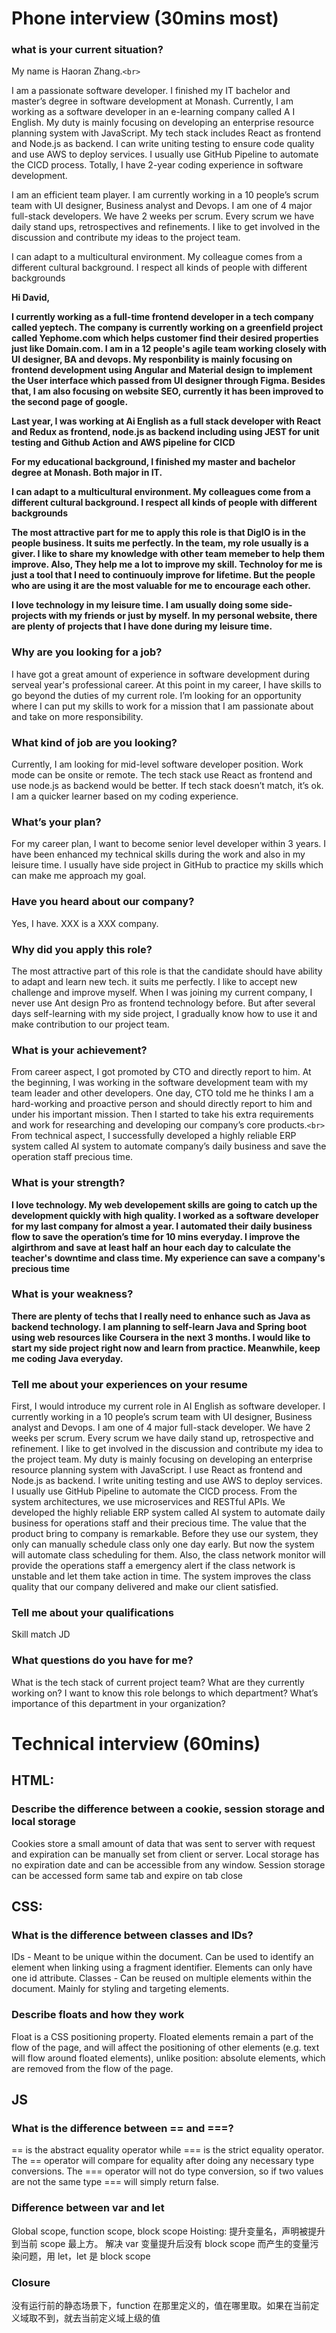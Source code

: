 # Phone interview (30mins most)

### **what is your current situation?**

My name is Haoran Zhang.`<br>`

I am a passionate software developer. I finished my IT bachelor and master’s degree in software development at Monash. Currently, I am working as a software developer in an e-learning company called A I English. My duty is mainly focusing on developing an enterprise resource planning system with JavaScript. My tech stack includes React as frontend and Node.js as backend. I can write uniting testing to ensure code quality and use AWS to deploy services. I usually use GitHub Pipeline to automate the CICD process. Totally, I have 2-year coding experience in software development.

I am an efficient team player. I am currently working in a 10 people’s scrum team with UI designer, Business analyst and Devops. I am one of 4 major full-stack developers. We have 2 weeks per scrum. Every scrum we have daily stand ups, retrospectives and refinements. I like to get involved in the discussion and contribute my ideas to the project team.

I can adapt to a multicultural environment. My colleague comes from a different cultural background. I respect all kinds of people with different backgrounds

**Hi David,**

**I currently working as a full-time frontend developer in a tech company called yeptech. The company is currently working on a greenfield project called Yephome.com which helps customer find their desired properties just like Domain.com. I am in a 12 people's agile team working closely with UI designer, BA and devops. My responbility is mainly focusing on frontend development using Angular and Material design to implement the User interface which passed from UI designer through Figma. Besides that, I am also focusing on website SEO, currently it has been improved to the second page of google.**

**Last year, I was working at Ai English as a full stack developer with React and Redux as frontend, node.js as backend including using JEST for unit testing and Github Action and AWS pipeline for CICD**

**For my educational background, I finished my master and bachelor degree at Monash. Both major in IT.**

**I can adapt to a multicultural environment. My colleagues come from a different cultural background. I respect all kinds of people with different backgrounds**

**The most attractive part for me to apply this role is that DigIO is in the people business. It suits me perfectly. In the team, my role usually is a giver. I like to share my knowledge with other team memeber to help them improve. Also, They help me a lot to improve my skill. Technoloy for me is just a tool that I need to continuouly improve for lifetime. But the people who are using it are the most valuable for me to encourage each other.**

**I love technology in my leisure time. I am usually doing some side-projects with my friends or just by myself. In my personal website, there are plenty of projects that I have done during my leisure time.**

### **Why are you looking for a job?**

I have got a great amount of experience in software development during serveal year's professional career. At this point in my career, I have skills to go beyond the duties of my current role. I’m looking for an opportunity where I can put my skills to work for a mission that I am passionate about and take on more responsibility.

### **What kind of job are you looking?**

Currently, I am looking for mid-level software developer position. Work mode can be onsite or remote. The tech stack use React as frontend and use node.js as backend would be better. If tech stack doesn’t match, it’s ok. I am a quicker learner based on my coding experience.

### **What’s your plan?**

For my career plan, I want to become senior level developer within 3 years. I have been enhanced my technical skills during the work and also in my leisure time. I usually have side project in GitHub to practice my skills which can make me approach my goal.

### **Have you heard about our company?**

Yes, I have. XXX is a XXX company.

### **Why did you apply this role?**

The most attractive part of this role is that the candidate should have ability to adapt and learn new tech. it suits me perfectly. I like to accept new challenge and improve myself. When I was joining my current company, I never use Ant design Pro as frontend technology before. But after several days self-learning with my side project, I gradually know how to use it and make contribution to our project team.

### **What is your achievement?**

From career aspect, I got promoted by CTO and directly report to him. At the beginning, I was working in the software development team with my team leader and other developers. One day, CTO told me he thinks I am a hard-working and proactive person and should directly report to him and under his important mission. Then I started to take his extra requirements and work for researching and developing our company’s core products.`<br>`
From technical aspect, I successfully developed a highly reliable ERP system called AI system to automate company’s daily business and save the operation staff precious time.

### **What is your strength?**

**I love technology. My web developement skills are going to catch up the development quickly with high quality. I worked as a software developer for my last company for almost a year. I automated their daily business flow to save the operation’s time for 10 mins everyday. I improve the algirthrom and save at least half an hour each day to calculate the teacher's downtime and class time. My experience can save a company's precious time**

### **What is your weakness?**

**There are plenty of techs that I really need to enhance such as Java as backend technology. I am planning to self-learn Java and Spring boot using web resources like Coursera in the next 3 months. I would like to start my side project right now and learn from practice. Meanwhile, keep me coding Java everyday.**

### **Tell me about your experiences on your resume**

First, I would introduce my current role in AI English as software developer. I currently working in a 10 people’s scrum team with UI designer, Business analyst and Devops. I am one of 4 major full-stack developer. We have 2 weeks per scrum. Every scrum we have daily stand up, retrospective and refinement. I like to get involved in the discussion and contribute my idea to the project team. My duty is mainly focusing on developing an enterprise resource planning system with JavaScript. I use React as frontend and Node.js as backend. I write uniting testing and use AWS to deploy services. I usually use GitHub Pipeline to automate the CICD process. From the system architectures, we use microservices and RESTful APIs.
We developed the highly reliable ERP system called AI system to automate daily business for operations staff and their precious time. The value that the product bring to company is remarkable. Before they use our system, they only can manually schedule class only one day early. But now the system will automate class scheduling for them. Also, the class network monitor will provide the operations staff a emergency alert if the class network is unstable and let them take action in time. The system improves the class quality that our company delivered and make our client satisfied.

### **Tell me about your qualifications**

Skill match JD

### **What questions do you have for me?**

What is the tech stack of current project team?
What are they currently working on?
I want to know this role belongs to which department?
What’s importance of this department in your organization?

# Technical interview (60mins)

## HTML:

### **Describe the difference between a cookie, session storage and local storage**

Cookies store a small amount of data that was sent to server with request and expiration can be manually set from client or server. Local storage has no expiration date and can be accessible from any window. Session storage can be accessed form same tab and expire on tab close

## CSS:

### **What is the difference between classes and IDs?**

IDs - Meant to be unique within the document. Can be used to identify an element when
linking using a fragment identifier. Elements can only have one id attribute.
Classes - Can be reused on multiple elements within the document. Mainly for styling and
targeting elements.

### **Describe floats and how they work**

Float is a CSS positioning property. Floated elements remain a part of the flow of the page,
and will affect the positioning of other elements (e.g. text will flow around floated elements),
unlike position: absolute elements, which are removed from the flow of the page.

## JS

### **What is the difference between == and ===?**

== is the abstract equality operator while === is the strict equality operator. The == operator
will compare for equality after doing any necessary type conversions. The === operator will
not do type conversion, so if two values are not the same type === will simply return false.

### **Difference between var and let**

Global scope, function scope, block scope
Hoisting: 提升变量名，声明被提升到当前 scope 最上方。
解决 var 变量提升后没有 block scope 而产生的变量污染问题，用 let，let 是 block scope

### **Closure**

没有运行前的静态场景下，function 在那里定义的，值在哪里取。如果在当前定义域取不到，就去当前定义域上级的值
